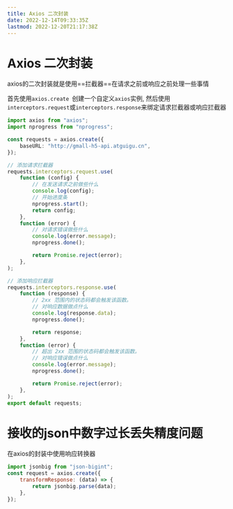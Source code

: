 ```yaml
---
title: Axios 二次封装
date: 2022-12-14T09:33:35Z
lastmod: 2022-12-20T21:17:38Z
---
```


# Axios 二次封装

axios的二次封装就是使用==拦截器==在请求之前或响应之前处理一些事情

首先使用`axios.create ​`​创建一个自定义`axios`​实例, 然后使用`interceptors.request`​或`interceptors.response`​来绑定请求拦截器或响应拦截器

```ts
import axios from "axios";
import nprogress from "nprogress";

const requests = axios.create({
    baseURL: "http://gmall-h5-api.atguigu.cn",
});

// 添加请求拦截器
requests.interceptors.request.use(
    function (config) {
        // 在发送请求之前做些什么
        console.log(config);
        // 开始进度条
        nprogress.start();
        return config;
    },
    function (error) {
        // 对请求错误做些什么
        console.log(error.message);
        nprogress.done();

        return Promise.reject(error);
    },
);

// 添加响应拦截器
requests.interceptors.response.use(
    function (response) {
        // 2xx 范围内的状态码都会触发该函数。
        // 对响应数据做点什么
        console.log(response.data);
        nprogress.done();

        return response;
    },
    function (error) {
        // 超出 2xx 范围的状态码都会触发该函数。
        // 对响应错误做点什么
        console.log(error.message);
        nprogress.done();

        return Promise.reject(error);
    },
);
export default requests;
```

# 接收的json中数字过长丢失精度问题

在axios的封装中使用响应转换器

```js
import jsonbig from "json-bigint";
const request = axios.create({
    transformResponse: (data) => {
        return jsonbig.parse(data);
    },
});
```
